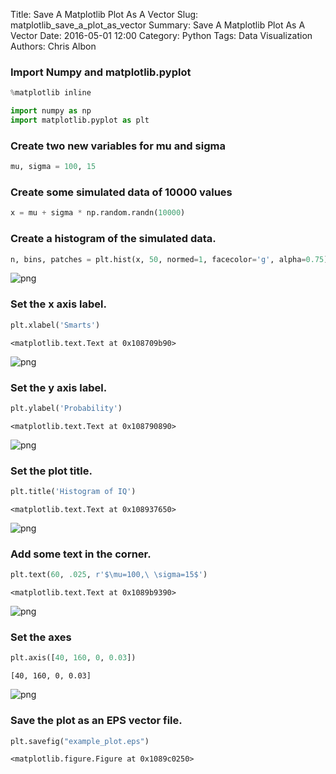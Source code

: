 Title: Save A Matplotlib Plot As A Vector
Slug: matplotlib_save_a_plot_as_vector
Summary: Save A Matplotlib Plot As A Vector
Date: 2016-05-01 12:00
Category: Python
Tags: Data Visualization
Authors: Chris Albon



### Import Numpy and matplotlib.pyplot


```python
%matplotlib inline

import numpy as np
import matplotlib.pyplot as plt
```

### Create two new variables for mu and sigma


```python
mu, sigma = 100, 15
```

### Create some simulated data of 10000 values


```python
x = mu + sigma * np.random.randn(10000)
```

### Create a histogram of the simulated data.


```python
n, bins, patches = plt.hist(x, 50, normed=1, facecolor='g', alpha=0.75)
```


![png]({filename}/images/matplotlib_save_a_plot_as_vector/output_8_0.png)


### Set the x axis label.


```python
plt.xlabel('Smarts')
```




    <matplotlib.text.Text at 0x108709b90>




![png]({filename}/images/matplotlib_save_a_plot_as_vector/output_10_1.png)


### Set the y axis label.


```python
plt.ylabel('Probability')
```




    <matplotlib.text.Text at 0x108790890>




![png]({filename}/images/matplotlib_save_a_plot_as_vector/output_12_1.png)


### Set the plot title.


```python
plt.title('Histogram of IQ')
```




    <matplotlib.text.Text at 0x108937650>




![png]({filename}/images/matplotlib_save_a_plot_as_vector/output_14_1.png)


### Add some text in the corner.


```python
plt.text(60, .025, r'$\mu=100,\ \sigma=15$')
```




    <matplotlib.text.Text at 0x1089b9390>




![png]({filename}/images/matplotlib_save_a_plot_as_vector/output_16_1.png)


### Set the axes


```python
plt.axis([40, 160, 0, 0.03])
```




    [40, 160, 0, 0.03]




![png]({filename}/images/matplotlib_save_a_plot_as_vector/output_18_1.png)


### Save the plot as an EPS vector file.


```python
plt.savefig("example_plot.eps")
```


    <matplotlib.figure.Figure at 0x1089c0250>

